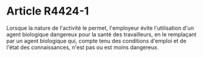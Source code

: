 # Article R4424-1

  
Lorsque la nature de l'activité le permet, l'employeur évite l'utilisation d'un agent biologique dangereux pour la santé des travailleurs, en le remplaçant par un agent biologique qui, compte tenu des conditions d'emploi et de l'état des connaissances, n'est pas ou est moins dangereux.